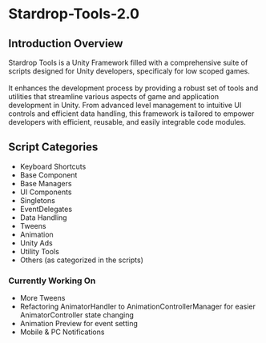 # Stardrop-Tools-2.0
## Introduction Overview
Stardrop Tools is a Unity Framework filled with a comprehensive suite of scripts designed for Unity developers, specificaly for low scoped games. <br/><br/>
It enhances the development process by providing a robust set of tools and utilities that streamline various aspects of game and application development in Unity. From advanced level management to intuitive UI controls and efficient data handling, this framework is tailored to empower developers with efficient, reusable, and easily integrable code modules.

## Script Categories
- Keyboard Shortcuts
- Base Component
- Base Managers
- UI Components
- Singletons
- EventDelegates
- Data Handling
- Tweens
- Animation
- Unity Ads
- Utility Tools
- Others (as categorized in the scripts)

### Currently Working On
- More Tweens
- Refactoring AnimatorHandler to AnimationControllerManager for easier AnimatorController state changing
- Animation Preview for event setting
- Mobile & PC Notifications
